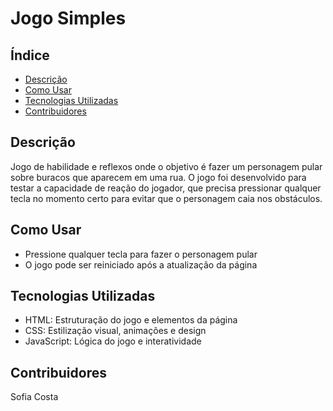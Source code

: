 # Jogo Simples

## Índice
- [Descrição](#descrição)
- [Como Usar](#como-usar)
- [Tecnologias Utilizadas](#tecnologias-utilizadas)
- [Contribuidores](#contribuidores)


## Descrição
Jogo de habilidade e reflexos onde o objetivo é fazer um personagem pular sobre buracos que aparecem em uma rua. O jogo foi desenvolvido para testar a capacidade de reação do jogador, que precisa pressionar qualquer tecla no momento certo para evitar que o personagem caia nos obstáculos.

## Como Usar
-  Pressione qualquer tecla para fazer o personagem pular
-  O jogo pode ser reiniciado após a atualização da página

## Tecnologias Utilizadas
- HTML: Estruturação do jogo e elementos da página
- CSS: Estilização visual, animações e design
- JavaScript: Lógica do jogo e interatividade

## Contribuidores
Sofia Costa 
